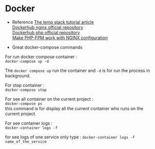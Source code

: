 # Docker

 - Reference
    [The lemp stack tutorial article](https://tech.osteel.me/posts/docker-for-local-web-development-part-1-a-basic-lemp-stack)  
    [Dockerhub nginx official repository](https://hub.docker.com/_/nginx)  
    [Dockerhub php official repository](https://hub.docker.com/_/php)  
    [Make PHP-FPM work with NGINX configuration](https://www.linode.com/docs/guides/serve-php-php-fpm-and-nginx/)  


 - Great docker-compose commands 

For run docker compose container :   
    `docker-compose up -d`  

The `docker compose up` run the container and `-d` is for run the process in background.

For stop container :  
    `docker-compose stop`  

For see all container on the current project :  
    `docker-compose ps`  
this command is for display all the current container who runs on the current project.

For see container logs :  
    `docker-container logs -f`  

for see logs of one service only type : 
    `docker-container logs -f name_of_the_service`